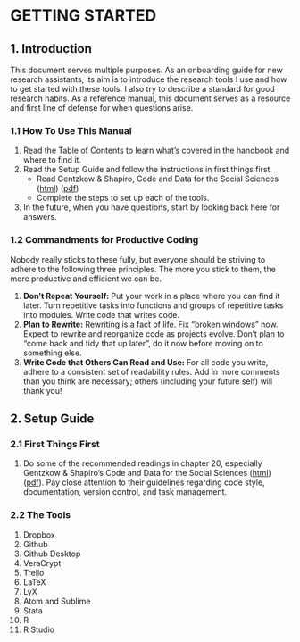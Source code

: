 
# GETTING STARTED

## 1. Introduction

This document serves multiple purposes. As an onboarding guide for new research assistants, its aim is to introduce the research tools I use and how to get started with these tools. I also try to describe a standard for good research habits. As a reference manual, this document serves as a resource and first line of defense for when questions arise.

### 1.1 How To Use This Manual

1. Read the Table of Contents to learn what’s covered in the handbook and where to find it.
2. Read the Setup Guide and follow the instructions in first things first.
   - Read Gentzkow & Shapiro, Code and Data for the Social Sciences ([html](link-to-html)) ([pdf](link-to-pdf))
   - Complete the steps to set up each of the tools.
3. In the future, when you have questions, start by looking back here for answers.

### 1.2 Commandments for Productive Coding

Nobody really sticks to these fully, but everyone should be striving to adhere to the following three principles. The more you stick to them, the more productive and efficient we can be.

1. **Don’t Repeat Yourself:** Put your work in a place where you can find it later. Turn repetitive tasks into functions and groups of repetitive tasks into modules. Write code that writes code.
2. **Plan to Rewrite:** Rewriting is a fact of life. Fix “broken windows” now. Expect to rewrite and reorganize code as projects evolve. Don’t plan to “come back and tidy that up later”, do it now before moving on to something else.
3. **Write Code that Others Can Read and Use:** For all code you write, adhere to a consistent set of readability rules. Add in more comments than you think are necessary; others (including your future self) will thank you!

## 2. Setup Guide

### 2.1 First Things First

1. Do some of the recommended readings in chapter 20, especially Gentzkow & Shapiro’s Code and Data for the Social Sciences ([html](link-to-html)) ([pdf](link-to-pdf)). Pay close attention to their guidelines regarding code style, documentation, version control, and task management.

### 2.2 The Tools

1. Dropbox
2. Github
3. Github Desktop
4. VeraCrypt
5. Trello
6. LaTeX
7. LyX
8. Atom and Sublime
9. Stata
10. R
11. R Studio
